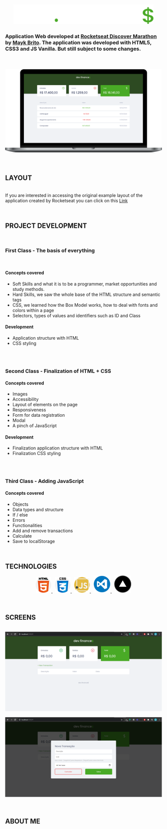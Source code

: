 <h1
  align="center"
>
  <img
    width="450px"
    src="./assets/logo.svg"
  >
</h1>

### Application Web developed at [Rocketseat Discover Marathon](https://maratonadiscover.rocketseat.com.br/inscricao) by [Mayk Brito](https://github.com/maykbrito). The application was developed with HTML5, CSS3 and JS Vanilla. But still subject to some changes.

<br
/>
<h3
  align="center"
>
  <img
    width="600px"
    src="./assets/macbook-devfinance.svg"
  >
</h3>

<br>

## LAYOUT

<br
/>
If you are interested in accessing the original example layout of the application created by Rocketseat you can click on this [Link](https://www.figma.com/file/7Vu9DzUaCZIV4nibzkjgB4/dev.finance-Maratona-Discover/duplicate)

<br
/>

## PROJECT DEVELOPMENT

<br/>

### First Class - The basis of everything

<br/>

#### Concepts covered

- Soft Skills and what it is to be a programmer, market opportunities and study methods.
- Hard Skills, we saw the whole base of the HTML structure and semantic tags
- CSS, we learned how the Box Model works, how to deal with fonts and colors within a page
- Selectors, types of values ​​and identifiers such as ID and Class

#### Development

- Application structure with HTML
- CSS styling

<br/><br/>

### Second Class - Finalization of HTML + CSS

#### Concepts covered

- Images
- Accessibility
- Layout of elements on the page
- Responsiveness
- Form for data registration
- Modal
- A pinch of JavaScript

#### Development

- Finalization application structure with HTML
- Finalization CSS styling

<br><br>

### Third Class - Adding JavaScript

#### Concepts covered

- Objects
- Data types and structure
- If / else
- Errors
- Functionalities
- Add and remove transactions
- Calculate
- Save to localStorage

<br/>

## TECHNOLOGIES

<div align="center">
  <span>
    <a
      href="https://developer.mozilla.org/pt-BR/docs/Web/HTML"
    >
      <img
        width="50px"
        height="50px"
        src="./assets/html-5.svg"
        alt="Logo do HTML"  
      >
    </a>
  </span>&nbsp;
  <span>
    <a
      href="https://css-tricks.com/"
    >
      <img
        width="50px"
        height="50px"
        src="./assets/css.svg"
        alt="Logo do CSS"  
      >
    </a>
  </span>&nbsp;
  <span>
    <a
      href="https://developer.mozilla.org/pt-BR/docs/Web/JavaScript"
    >
      <img
        width="50px"
        height="50px"
        src="./assets/javascript.svg"
        alt="Logo do JavaScript"  
      >
    </a>
  </span>&nbsp;
  <span>
    <a
      href="https://code.visualstudio.com/"
    >
      <img
        width="55px"
        height="55px"
        src="./assets/vscode.png"
        alt="Logo do VSCode"  
      >
    </a>
  </span>&nbsp;
  <span>
    <a
      href="https://vercel.com/"
    >
      <img
        width="55px"
        height="55px"
        src="./assets/vercel.png"
        alt="Logo da Vercel"  
      >
    </a>
  </span>
</div>
<br/><br/<br/>

## SCREENS

<br>

<div
  align="center"
>
  <img src="./assets/captura01.png">
  <br><br>

  <img src="./assets/captura02.png">
</div>

<br>
<br>

## ABOUT ME
